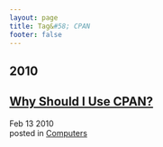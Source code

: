 ```yaml
---
layout: page
title: Tag&#58; CPAN
footer: false
---
```


<div id="blog-archives" class="category">
<h2>2010</h2>

<article>
<h1><a href="/2010/02/13/why-should-i-use-cpan/index.html">Why Should I Use CPAN?</a></h1>
<time datetime="2010-02-13T00:00:00-06:00" pubdate><span class='month'>Feb</span> <span class='day'>13</span> <span class='year'>2010</span></time>
<footer>
<span class="categories">posted in 
<a href='/categories/computers/'>Computers</a></span>
</footer>
</article>
</div>

